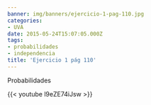 ```yaml
---
banner: img/banners/ejercicio-1-pag-110.jpg
categories:
- UVA
date: 2015-05-24T15:07:05.000Z
tags:
- probabilidades
- independencia
title: 'Ejercicio 1 pág 110'
---
```


Probabilidades

{{< youtube l9eZE74iJsw >}}

